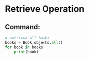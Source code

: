 # Retrieve Operation
## Command:
```python
# Retrieve all books
books = Book.objects.all()
for book in books:
    print(book)
